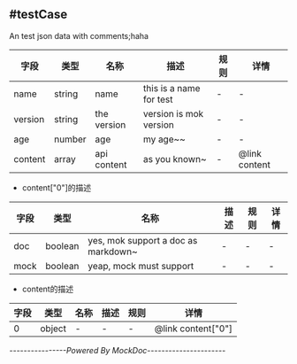 #testCase
---------

An test json data with comments;haha

字段 | 类型 | 名称 | 描述 | 规则 | 详情
---|------|------|------|------|---
 name  |  string  |  name  |  this is a name for test  |  -  |  - 
 version  |  string  |  the version  |  version is mok version  |  -  |  - 
 age  |  number  |  age  |  my age~~  |  -  |  - 
 content  |  array  |  api content  |  as you known~  |  -  | @link content


* content["0"]的描述

字段 | 类型 | 名称 | 描述 | 规则 | 详情
---|------|------|------|------|---
 doc  |  boolean  |  yes, mok support a doc as markdown~  |  -  |  -  |  - 
 mock  |  boolean  |  yeap, mock must support  |  -  |  -  |  - 

* content的描述

字段 | 类型 | 名称 | 描述 | 规则 | 详情
---|------|------|------|------|---
 0  |  object  |  -  |  -  |  -  | @link content["0"]

*----------------Powered By MockDoc----------------------*
